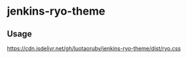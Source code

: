 # jenkins-ryo-theme

## Usage

https://cdn.jsdelivr.net/gh/luotaoruby/jenkins-ryo-theme/dist/ryo.css
